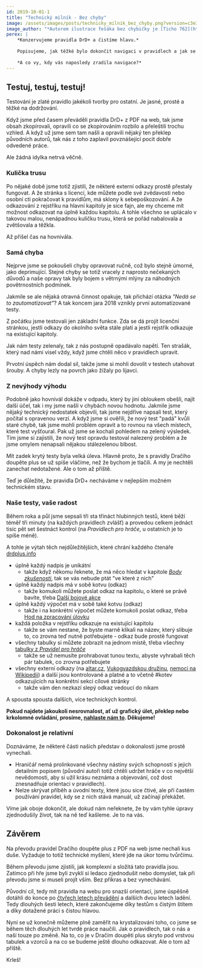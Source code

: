```yaml
---
id: 2019-10-01-1
title: "Technický milník - Bez chyby"
image: /assets/images/posts/technicky_milnik_bez_chyby.png?version=c3e3e46d53d240ff99d9bc2b5da3e833
image_author: "*Autorem ilustrace fešáka bez chybičky je [Ticho 762](https://www.facebook.com/ticho762). Děkujeme!*"
perex: |
    *Konzervujeme pravidla DrD+ a čistíme hlavu.*
    
    Popisujeme, jak těžké bylo dokončit navigaci v pravidlech a jak se vám výsledek může hodit.
    
    *A co vy, kdy vás naposledy zradila navigace?*
---
```


## Testuj, testuj, testuj!

Testování je zlaté pravidlo jakékoli tvorby pro ostatní. Je jasné, prosté a těžké na dodržování.

Když jsme před časem převáděli pravidla DrD+ z PDF na web, tak jsme obsah zkopírovali, opravili co se zkopírováním rozbilo a přeleštili trochu vzhled. A když už jsme sem tam našli a opravili nějaký ten překlep původních autorů, tak nás z toho zaplavil povznášející pocit dobře odvedené práce.

Ale žádná idylka netrvá věčně.

### Kulička trusu
Po nějaké době jsme totiž zjistili, že některé externí odkazy prostě přestaly fungovat. A že stránka s licencí, kde můžete podle své zvědavosti nebo osobní cti pokračovat k pravidlům, má sklony k sebepoškozování. A že  odkazování z rejstříku na hlavní kapitoly je sice fajn, ale my chceme mít možnost odkazovat na úplně každou kapitolu.
A tohle všechno se uplácalo v takovou malou, nenápadnou kuličku trusu, která se pořád nabalovala a zvětšovala a těžkla.

Až přišel čas na hovnivála.

### Samá chyba
Nejprve jsme se pokoušeli chyby opravovat ručně, což bylo stejně úmorné, jako deprimující. Stejné chyby se totiž vracely z naprosto nečekaných důvodů a naše opravy tak byly bojem s větrnými mlýny za náhodných povětrnostních podmínek.

Jakmile se ale nějaká otravná činnost opakuje, tak přichází otázka *"Nedá se to zautomatizovat"*?
A tak koncem jara 2018 vznikly první automatizované testy.

Z počátku jsme testovali jen základní funkce. Zda se dá projít licenční stránkou, jestli odkazy do okolního světa stále platí a jestli rejstřík odkazuje na existující kapitoly.

Jak nám testy zelenaly, tak z nás postupně opadávalo napětí. Ten strašák, který nad námi visel vždy, když jsme chtěli něco v pravidlech upravit.

Prvotní úspěch nám dodal sil, takže jsme si mohli dovolit v testech utahovat šrouby. A chyby lezly na povrch jako žížaly po lijavci.

### Z nevýhody výhodu
Podobně jako hovnivál dokáže v odpadu, který by jiní obloukem obešli, najít další účel, tak i my jsme našli v chybách novou hodnotu. Jakmile jsme nějaký technický nedostatek objevili, tak jsme nejdříve napsali test, který počítal s opravenou verzí. A když jsme si ověřili, že nový test "padá" kvůli staré chybě, tak jsme mohli problém opravit a to rovnou na všech místech, které test vyšťoural. Pak už jsme se kochali pohledem na zelený výsledek.
Tím jsme si zajistili, že nový test opravdu testoval nalezený problém a že jsme omylem nenapsali nějakou stálezelenou blbost.

Mít zadek krytý testy byla velká úleva. Hlavně proto, že s pravidly Dračího doupěte plus se už spíše vláčíme, než že bychom je tlačili. A my je nechtěli zanechat nedotažené. Ale o tom až příště.

Teď je důležité, že pravidla DrD+ necháváme v nejlepším možném technickém stavu.

### Naše testy, vaše radost
Během roka a půl jsme sepsali tři sta třináct hlubinných testů, které běží téměř tři minuty (na každých pravidlech zvlášť) a provedou celkem jednáct tisíc pět set šestnáct kontrol (na *Pravidlech pro hráče*, u ostatních je to spíše méně).

A tohle je výtah těch nejdůležitějších, které chrání každého čtenáře [drdplus.info](https://www.drdplus.info)

- úplně každý nadpis je unikátní
    - takže když někomu řeknete, že má něco hledat v kapitole [*Body zkušenosti*](https://pph.drdplus.info/?trial=1#body_zkusenosti), tak se vás nebude ptát "ve které z nich"
- úplně každý nadpis má v sobě kotvu (odkaz)
    - takže komukoli můžete poslat odkaz na kapitolu, o které se právě bavíte, třeba [Další bojové akce](https://pph.drdplus.info/#dalsi_bojove_akce)
- úplně každý výpočet má v sobě také kotvu (odkaz)
    - takže i na konkrétní výpočet můžete komukoli poslat odkaz, třeba [Hod na zpracování úlovku](https://pph.drdplus.info/#hod_na_zpracovani_ulovku)
- každá položka v rejstříku odkazuje na existující kapitolu
    - takže se vám nestane, že byste marně klikali na název, který slibuje to, co zrovna teď nutně potřebujete - odkaz bude prostě fungovat
- všechny tabulky si můžete zobrazit na jednom místě, třeba všechny [tabulky z *Pravidel pro hráče*](https://pph.drdplus.info/?tabulky)
    - takže se už nemusíte prohrabovat tunou textu, abyste vyhrabali těch pár tabulek, co zrovna potřebujete
- všechny externí odkazy (na [altar.cz](https://altar.cz), [Vukogvazdskou družinu](https://www.vukogvazd.cz/), [nemoci na Wikipedii](https://cs.wikipedia.org/wiki/Cholera)) a další jsou kontrolované a platné a to včetně #kotev odkazujících na konkrétní sekci cílové stránky
    - takže vám den nezkazí slepý odkaz vedoucí do nikam

A spousta spousta dalších, více technických kontrol.

**Pokud najdete jakoukoli nesrovnalost, ať už grafický úlet, překlep nebo krkolomné ovládání, prosíme, [nahlaste nám to](mailto:info@drdplus.info). Děkujeme!**

### Dokonalost je relativní

Doznáváme, že některé části našich představ o dokonalosti jsme prostě vynechali.

- Hraničář nemá prolinkované všechny nástiny svých schopností s jejich detailním popisem (původní autoři totiž chtěli udržet hráče v co největší nevědomosti, aby si užil krásu neznáma a objevování, což dost znesnadňuje orientaci v pravidlech).
- Nelze skrývat příběh a úvodní texty, které jsou sice čtivé, ale při častém používání pravidel, kdy se z nich stává manuál, už začínají překážet.

Víme jak oboje dokončit, ale dokud nám neřeknete, že by vám tyhle úpravy zjednodušily život, tak na ně teď kašleme. Je to na vás.

## Závěrem

Na převodu pravidel Dračího doupěte plus z PDF na web jsme nechali kus duše. Vyžaduje to totiž technické myšlení, které jde na úkor tomu tvůrčímu.

Během převodu jsme zjistili, jak komplexní a složitá tato pravidla jsou. Zatímco při hře jsme byli zvyklí si ledaco zjednodušit nebo domyslet, tak při převodu jsme si museli projít vším. Bez příkras a bez vynechávání.

Původní cíl, tedy mít pravidla na webu pro snazší orientaci, jsme úspěšně dotáhli do konce po [čtyřech letech převádění](../2018/2018-02-09-na_webu_jsou_vsechna_pravidla_a_co_ted.md) a dalších dvou letech ladění. Tedy dlouhých šesti letech, které zakončujeme díky testům s čistým štítem a díky dotažené práci s čistou hlavou.

Nyní se už konečně můžeme plně zaměřit na krystalizování toho, co jsme se během těch dlouhých let tvrdé práce naučili. Jak o pravidlech, tak o nás a naší touze po změně. Na to, co je v Dračím doupěti plus skryto pod vrstvou tabulek a vzorců a na co se budeme ještě dlouho odkazovat. Ale o tom až příště.

Krleš!